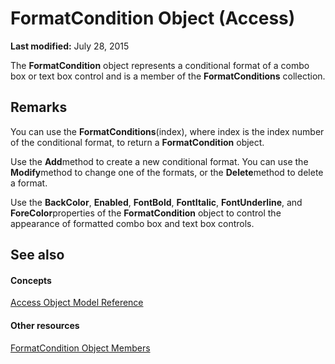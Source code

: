 
# FormatCondition Object (Access)

 **Last modified:** July 28, 2015

The  **FormatCondition** object represents a conditional format of a combo box or text box control and is a member of the **FormatConditions** collection.

## Remarks

You can use the  **FormatConditions**(index), where index is the index number of the conditional format, to return a **FormatCondition** object.

Use the  **Add**method to create a new conditional format. You can use the  **Modify**method to change one of the formats, or the  **Delete**method to delete a format.

Use the  **BackColor**,  **Enabled**,  **FontBold**,  **FontItalic**,  **FontUnderline**, and  **ForeColor**properties of the  **FormatCondition** object to control the appearance of formatted combo box and text box controls.


## See also


#### Concepts


 [Access Object Model Reference](2de134a4-6c5c-d2a3-8377-f4dd973ba650.md)
#### Other resources


 [FormatCondition Object Members](98a01bf0-3d5c-5ea4-9291-97ddd24fd7a1.md)
